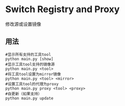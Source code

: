 # Switch Registry and Proxy

修改源或设置镜像

## 用法

```shell
#显示所有支持的工具tool
python main.py [show]
#显示工具tool支持的镜像源
python main.py <tool>
#将工具tool设置为mirror镜像
python main.py <tool> <mirror>
#设置工具tool的代理为proxy
python main.py proxy <tool> <proxy>
#自更新（如果支持）
python main.py update
```